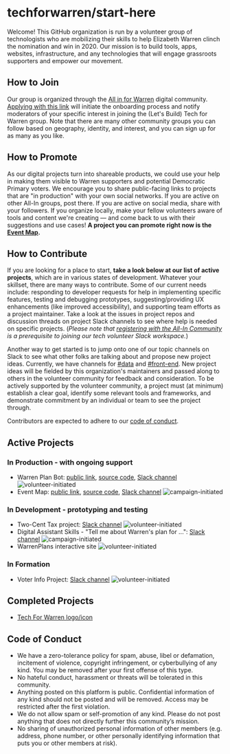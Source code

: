# techforwarren/start-here

Welcome! This GitHub organization is run by a volunteer group of technologists who are mobilizing their skills to help Elizabeth Warren clinch the nomination and win in 2020. Our mission is to build tools, apps, websites, infrastructure, and any technologies that will engage grassroots supporters and empower our movement.

## How to Join

Our group is organized through the [All in for Warren](http://bit.ly/allinforwarrencommunity) digital community. [Applying with this link](http://bit.ly/lbt4warrenapplication) will initiate the onboarding process and notify moderators of your specific interest in joining the (Let's Build) Tech for Warren group. Note that there are many other community groups you can follow based on geography, identity, and interest, and you can sign up for as many as you like.

## How to Promote

As our digital projects turn into shareable products, we could use your help in making them visible to Warren supporters and potential Democratic Primary voters. We encourage you to share public-facing links to projects that are "in production" with your own social networks. If you are active on other All-In groups, post there. If you are active on social media, share with your followers. If you organize locally, make your fellow volunteers aware of tools and content we're creating — and come back to us with their suggestions and use cases! **A project you can promote right now is the [Event Map](http://bit.ly/t4weventmap).**

## How to Contribute

If you are looking for a place to start, **take a look below at our list of active projects**, which are in various states of development. Whatever your skillset, there are many ways to contribute. Some of our current needs include: responding to developer requests for help in implementing specific features, testing and debugging prototypes, suggesting/providing UX enhancements (like improved accessibility), and supporting team efforts as a project maintainer. Take a look at the issues in project repos and discussion threads on project Slack channels to see where help is needed on specific projects. (*Please note that [registering with the All-In Community](http://bit.ly/lbt4warrenapplication) is a prerequisite to joining our tech volunteer Slack workspace.*)

Another way to get started is to jump onto one of our topic channels on Slack to see what other folks are talking about and propose new project ideas. Currently, we have channels for [#data](http://bit.ly/t4wdatachannel) and [#front-end](http://bit.ly/tfwfrontendchannel). New project ideas will be fielded by this organization's maintainers and passed along to others in the volunteer community for feedback and consideration. To be actively supported by the volunteer community, a project must (at minimum) establish a clear goal, identify some relevant tools and frameworks, and demonstrate commitment by an individual or team to see the project through.

Contributors are expected to adhere to our [code of conduct](#code-of-conduct).


## Active Projects

### In Production - with ongoing support

- Warren Plan Bot: [public link](http://bit.ly/planbotpubliclink), [source code](http://bit.ly/planbotrepo), [Slack channel](http://bit.ly/t4wplanbotchannel) ![volunteer-initiated](https://img.shields.io/badge/-volunteer--initiated-232444)
- Event Map: [public link](http://bit.ly/t4weventmap), [source code](http://bit.ly/t4weventmaprepo), [Slack channel](http://bit.ly/t4weventmapchannel) ![campaign-initiated](https://img.shields.io/badge/-campaign--initiated-B7E4CF)


### In Development - prototyping and testing
- Two-Cent Tax project: [Slack channel](http://bit.ly/t4wtwocentprojectchannel) ![volunteer-initiated](https://img.shields.io/badge/-volunteer--initiated-232444)
- Digital Assistant Skills - "Tell me about Warren's plan for ...": [Slack channel](http://bit.ly/t4wdigitalasstskillschannel) ![campaign-initiated](https://img.shields.io/badge/-campaign--initiated-B7E4CF)
- WarrenPlans interactive site ![volunteer-initiated](https://img.shields.io/badge/-volunteer--initiated-232444)


### In Formation
- Voter Info Project: [Slack channel](http://bit.ly/t4wvoterinfochannel) ![volunteer-initiated](https://img.shields.io/badge/-volunteer--initiated-232444)


## Completed Projects

- [Tech For Warren logo/icon](http://bit.ly/tfwlogo)


## Code of Conduct

- We have a zero-tolerance policy for spam, abuse, libel or defamation, incitement of violence, copyright infringement, or cyberbullying of any kind. You may be removed after your first offense of this type.
- No hateful conduct, harassment or threats will be tolerated in this community.
- Anything posted on this platform is public. Confidential information of any kind should not be posted and will be removed. Access may be restricted after the first violation.
- We do not allow spam or self-promotion of any kind. Please do not post anything that does not directly further this community’s mission.
- No sharing of unauthorized personal information of other members (e.g. address, phone number, or other personally identifying information that puts you or other members at risk).
